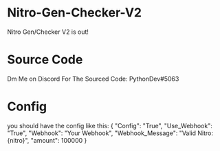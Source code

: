 # Nitro-Gen-Checker-V2
Nitro Gen/Checker V2 is out!

# Source Code
Dm Me on Discord For The Sourced Code: PythonDev#5063

# Config
you should have the config like this:
{
    "Config": "True",
    "Use_Webhook": "True",
    "Webhook": "Your Webhook",
    "Webhook_Message": "Valid Nitro: {nitro}",
    "amount": 100000
}
